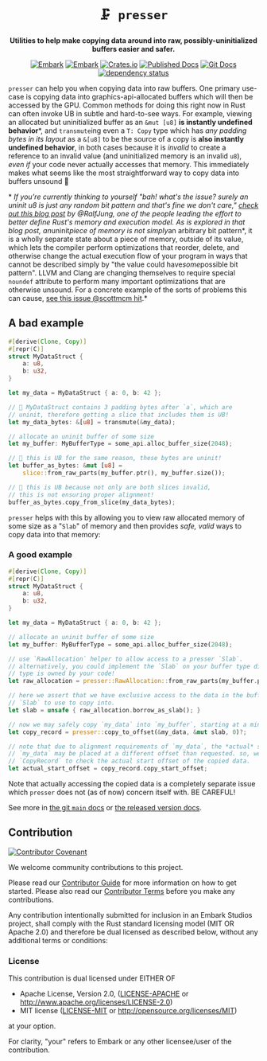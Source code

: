 <!-- Allow this file to not have a first line heading -->
<!-- markdownlint-disable-file MD041 no-emphasis-as-heading -->

<!-- inline html -->
<!-- markdownlint-disable-file MD033 -->

<div align="center">

# `🗜 presser`

**Utilities to help make copying data around into raw, possibly-uninitialized buffers easier and safer.**

[![Embark](https://img.shields.io/badge/embark-open%20source-blueviolet.svg)](https://embark.dev)
[![Embark](https://img.shields.io/badge/discord-ark-%237289da.svg?logo=discord)](https://discord.gg/dAuKfZS)
[![Crates.io](https://img.shields.io/crates/v/presser.svg)](https://crates.io/crates/presser)
[![Published Docs](https://docs.rs/presser/badge.svg)](https://docs.rs/presser)
[![Git Docs](https://img.shields.io/badge/git%20main%20docs-published-blue?style=plastic)](https://embarkstudios.github.io/presser/presser/index.html)
[![dependency status](https://deps.rs/repo/github/EmbarkStudios/presser/status.svg)](https://deps.rs/repo/github/EmbarkStudios/presser)
</div>

`presser` can help you when copying data into raw buffers. One primary use-case is copying data into
graphics-api-allocated buffers which will then be accessed by the GPU. Common methods for doing this
right now in Rust can often invoke UB in subtle and hard-to-see ways. For example, viewing an allocated
but uninitialized buffer as an `&mut [u8]` **is instantly undefined behavior**\*, and `transmute`ing even a
`T: Copy` type which has *any padding bytes in its layout* as a `&[u8]` to be the source of a copy is
**also instantly undefined behavior**, in both cases because it is *invalid* to create a reference to an invalid
value (and uninitialized memory is an invalid `u8`), *even if* your code never actually accesses that memory.
This immediately makes what seems like the most straightforward way to copy data into buffers unsound 😬

\* *If you're currently thinking to yourself "bah! what's the issue? surely an uninit u8 is just any random bit pattern
and that's fine we don't care," [check out this blog post](https://www.ralfj.de/blog/2019/07/14/uninit.html) by
@RalfJung, one of the people leading the effort to better define Rust's memory and execution model. As is explored
in that blog post, an*uninit*piece of memory is not simply*an arbitrary bit pattern*, it is a wholly separate
state about a piece of memory, outside of its value, which lets the compiler perform optimizations that reorder,
delete, and otherwise change the actual execution flow of your program in ways that cannot be described simply
by "the value could have*some*possible bit pattern". LLVM and Clang are changing themselves to require special
`noundef` attribute to perform many important optimizations that are otherwise unsound. For a concrete example
of the sorts of problems this can cause, [see this issue @scottmcm hit](https://github.com/rust-lang/rust/pull/98919#issuecomment-1186106387).*

## A bad example

```rust
#[derive(Clone, Copy)]
#[repr(C)]
struct MyDataStruct {
    a: u8,
    b: u32,
}

let my_data = MyDataStruct { a: 0, b: 42 };

// 🚨 MyDataStruct contains 3 padding bytes after `a`, which are
// uninit, therefore getting a slice that includes them is UB!
let my_data_bytes: &[u8] = transmute(&my_data);

// allocate an uninit buffer of some size
let my_buffer: MyBufferType = some_api.alloc_buffer_size(2048);

// 🚨 this is UB for the same reason, these bytes are uninit!
let buffer_as_bytes: &mut [u8] =
    slice::from_raw_parts(my_buffer.ptr(), my_buffer.size());

// 🚨 this is UB because not only are both slices invalid,
// this is not ensuring proper alignment!
buffer_as_bytes.copy_from_slice(my_data_bytes);
```

`presser` helps with this by allowing you to view raw allocated memory of some size as a "`Slab`" of memory and then
provides *safe, valid* ways to copy data into that memory:

### A good example

```rust
#[derive(Clone, Copy)]
#[repr(C)]
struct MyDataStruct {
    a: u8,
    b: u32,
}

let my_data = MyDataStruct { a: 0, b: 42 };

// allocate an uninit buffer of some size
let my_buffer: MyBufferType = some_api.alloc_buffer_size(2048);

// use `RawAllocation` helper to allow access to a presser `Slab`.
// alternatively, you could implement the `Slab` on your buffer type directly if that
// type is owned by your code!
let raw_allocation = presser::RawAllocation::from_raw_parts(my_buffer.ptr(), my_buffer.size());

// here we assert that we have exclusive access to the data in the buffer, and get the actual
// `Slab` to use to copy into.
let slab = unsafe { raw_allocation.borrow_as_slab(); }

// now we may safely copy `my_data` into `my_buffer`, starting at a minimum offset of 0 into the buffer
let copy_record = presser::copy_to_offset(&my_data, &mut slab, 0)?;

// note that due to alignment requirements of `my_data`, the *actual* start of the bytes of
// `my_data` may be placed at a different offset than requested. so, we check the returned
// `CopyRecord` to check the actual start offset of the copied data.
let actual_start_offset = copy_record.copy_start_offset;
```

Note that actually accessing the copied data is a completely separate issue which `presser` does not
(as of now) concern itself with. BE CAREFUL!

See more in [the git `main` docs](https://embarkstudios.github.io/presser/presser/index.html)
or [the released version docs](https://docs.rs/presser).

## Contribution

[![Contributor Covenant](https://img.shields.io/badge/contributor%20covenant-v1.4-ff69b4.svg)](CODE_OF_CONDUCT.md)

We welcome community contributions to this project.

Please read our [Contributor Guide](CONTRIBUTING.md) for more information on how to get started.
Please also read our [Contributor Terms](CONTRIBUTING.md#contributor-terms) before you make any contributions.

Any contribution intentionally submitted for inclusion in an Embark Studios project, shall comply with the Rust standard licensing model (MIT OR Apache 2.0) and therefore be dual licensed as described below, without any additional terms or conditions:

### License

This contribution is dual licensed under EITHER OF

* Apache License, Version 2.0, ([LICENSE-APACHE](LICENSE-APACHE) or <http://www.apache.org/licenses/LICENSE-2.0>)
* MIT license ([LICENSE-MIT](LICENSE-MIT) or <http://opensource.org/licenses/MIT>)

at your option.

For clarity, "your" refers to Embark or any other licensee/user of the contribution.
